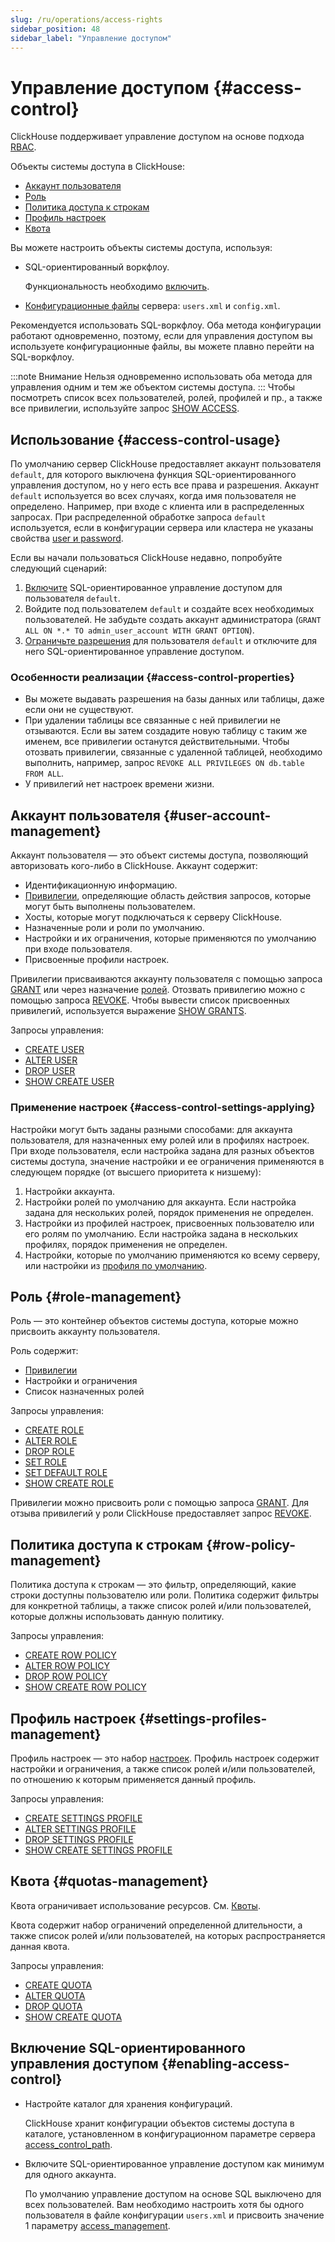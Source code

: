 ```yaml
---
slug: /ru/operations/access-rights
sidebar_position: 48
sidebar_label: "Управление доступом"
---
```


# Управление доступом {#access-control}

ClickHouse поддерживает управление доступом на основе подхода [RBAC](https://ru.wikipedia.org/wiki/Управление_доступом_на_основе_ролей).

Объекты системы доступа в ClickHouse:

- [Аккаунт пользователя](#user-account-management)
- [Роль](#role-management)
- [Политика доступа к строкам](#row-policy-management)
- [Профиль настроек](#settings-profiles-management)
- [Квота](#quotas-management)

Вы можете настроить объекты системы доступа, используя:

- SQL-ориентированный воркфлоу.

    Функциональность необходимо [включить](#enabling-access-control).

- [Конфигурационные файлы](configuration-files.md) сервера: `users.xml` и `config.xml`.

Рекомендуется использовать SQL-воркфлоу. Оба метода конфигурации работают одновременно, поэтому, если для управления доступом вы используете конфигурационные файлы, вы можете плавно перейти на SQL-воркфлоу.

:::note Внимание
Нельзя одновременно использовать оба метода для управления одним и тем же объектом системы доступа.
:::
Чтобы посмотреть список всех пользователей, ролей, профилей и пр., а также все привилегии, используйте запрос [SHOW ACCESS](../sql-reference/statements/show.md#show-access-statement).

## Использование {#access-control-usage}

По умолчанию сервер ClickHouse предоставляет аккаунт пользователя `default`, для которого выключена функция SQL-ориентированного управления доступом, но у него есть все права и разрешения. Аккаунт `default` используется во всех случаях, когда имя пользователя не определено. Например, при входе с клиента или в распределенных запросах. При распределенной обработке запроса `default` используется, если в конфигурации сервера или кластера не указаны свойства [user и password](../engines/table-engines/special/distributed.md).

Если вы начали пользоваться ClickHouse недавно, попробуйте следующий сценарий:

1. [Включите](#enabling-access-control) SQL-ориентированное управление доступом для пользователя `default`.
2. Войдите под пользователем `default` и создайте всех необходимых пользователей. Не забудьте создать аккаунт администратора (`GRANT ALL ON *.* TO admin_user_account WITH GRANT OPTION`).
3. [Ограничьте разрешения](settings/permissions-for-queries.md#permissions_for_queries) для пользователя `default` и отключите для него SQL-ориентированное управление доступом.

### Особенности реализации {#access-control-properties}

- Вы можете выдавать разрешения на базы данных или таблицы, даже если они не существуют.
- При удалении таблицы все связанные с ней привилегии не отзываются. Если вы затем создадите новую таблицу с таким же именем, все привилегии останутся действительными. Чтобы отозвать привилегии, связанные с удаленной таблицей, необходимо выполнить, например, запрос `REVOKE ALL PRIVILEGES ON db.table FROM ALL`.
- У привилегий нет настроек времени жизни.

## Аккаунт пользователя {#user-account-management}

Аккаунт пользователя — это объект системы доступа, позволяющий авторизовать кого-либо в ClickHouse. Аккаунт содержит:

- Идентификационную информацию.
- [Привилегии](../sql-reference/statements/grant.md#grant-privileges), определяющие область действия запросов, которые могут быть выполнены пользователем.
- Хосты, которые могут подключаться к серверу ClickHouse.
- Назначенные роли и роли по умолчанию.
- Настройки и их ограничения, которые применяются по умолчанию при входе пользователя.
- Присвоенные профили настроек.

Привилегии присваиваются аккаунту пользователя с помощью запроса [GRANT](../sql-reference/statements/grant.md) или через назначение [ролей](#role-management). Отозвать привилегию можно с помощью запроса [REVOKE](../sql-reference/statements/revoke.md). Чтобы вывести список присвоенных привилегий, используется выражение [SHOW GRANTS](../sql-reference/statements/show.md#show-grants-statement).

Запросы управления:

- [CREATE USER](../sql-reference/statements/create/user.md#create-user-statement)
- [ALTER USER](../sql-reference/statements/alter/user.md)
- [DROP USER](../sql-reference/statements/drop.md#drop-user)
- [SHOW CREATE USER](../sql-reference/statements/show.md#show-create-user-statement)

### Применение настроек {#access-control-settings-applying}

Настройки могут быть заданы разными способами: для аккаунта пользователя, для назначенных ему ролей или в профилях настроек. При входе пользователя, если настройка задана для разных объектов системы доступа, значение настройки и ее ограничения применяются в следующем порядке (от высшего приоритета к низшему):

1. Настройки аккаунта.
2. Настройки ролей по умолчанию для аккаунта. Если настройка задана для нескольких ролей, порядок применения не определен.
3. Настройки из профилей настроек, присвоенных пользователю или его ролям по умолчанию. Если настройка задана в нескольких профилях, порядок применения не определен.
4. Настройки, которые по умолчанию применяются ко всему серверу, или настройки из [профиля по умолчанию](server-configuration-parameters/settings.md#default-profile).


## Роль {#role-management}

Роль — это контейнер объектов системы доступа, которые можно присвоить аккаунту пользователя.

Роль содержит:

- [Привилегии](../sql-reference/statements/grant.md#grant-privileges)
- Настройки и ограничения
- Список назначенных ролей

Запросы управления:

- [CREATE ROLE](../sql-reference/statements/create/index.md#create-role-statement)
- [ALTER ROLE](../sql-reference/statements/alter/role.md)
- [DROP ROLE](../sql-reference/statements/drop.md#drop-role)
- [SET ROLE](../sql-reference/statements/set-role.md)
- [SET DEFAULT ROLE](../sql-reference/statements/set-role.md#set-default-role)
- [SHOW CREATE ROLE](../sql-reference/statements/show.md#show-create-role-statement)

Привилегии можно присвоить роли с помощью запроса [GRANT](../sql-reference/statements/grant.md). Для отзыва привилегий у роли ClickHouse предоставляет запрос [REVOKE](../sql-reference/statements/revoke.md).

## Политика доступа к строкам {#row-policy-management}

Политика доступа к строкам — это фильтр, определяющий, какие строки доступны пользователю или роли. Политика содержит фильтры для конкретной таблицы, а также список ролей и/или пользователей, которые должны использовать данную политику.

Запросы управления:

- [CREATE ROW POLICY](../sql-reference/statements/create/index.md#create-row-policy-statement)
- [ALTER ROW POLICY](../sql-reference/statements/alter/row-policy.md)
- [DROP ROW POLICY](../sql-reference/statements/drop.md#drop-row-policy)
- [SHOW CREATE ROW POLICY](../sql-reference/statements/show.md#show-create-row-policy-statement)


## Профиль настроек {#settings-profiles-management}

Профиль настроек — это набор [настроек](settings/index.md). Профиль настроек содержит настройки и ограничения, а также список ролей и/или пользователей, по отношению к которым применяется данный профиль.

Запросы управления:

- [CREATE SETTINGS PROFILE](../sql-reference/statements/create/index.md#create-settings-profile-statement)
- [ALTER SETTINGS PROFILE](../sql-reference/statements/alter/settings-profile.md)
- [DROP SETTINGS PROFILE](../sql-reference/statements/drop.md#drop-settings-profile)
- [SHOW CREATE SETTINGS PROFILE](../sql-reference/statements/show.md#show-create-settings-profile-statement)


## Квота {#quotas-management}

Квота ограничивает использование ресурсов. См. [Квоты](quotas.md).

Квота содержит набор ограничений определенной длительности, а также список ролей и/или пользователей, на которых распространяется данная квота.

Запросы управления:

- [CREATE QUOTA](../sql-reference/statements/create/index.md#create-quota-statement)
- [ALTER QUOTA](../sql-reference/statements/alter/quota.md)
- [DROP QUOTA](../sql-reference/statements/drop.md#drop-quota)
- [SHOW CREATE QUOTA](../sql-reference/statements/show.md#show-create-quota-statement)


## Включение SQL-ориентированного управления доступом {#enabling-access-control}

- Настройте каталог для хранения конфигураций.

    ClickHouse хранит конфигурации объектов системы доступа в каталоге, установленном в конфигурационном параметре сервера [access_control_path](server-configuration-parameters/settings.md#access_control_path).

- Включите SQL-ориентированное управление доступом как минимум для одного аккаунта.

    По умолчанию управление доступом на основе SQL выключено для всех пользователей. Вам необходимо настроить хотя бы одного пользователя в файле конфигурации `users.xml` и присвоить значение 1 параметру [access_management](settings/settings-users.md#access_management-user-setting).

